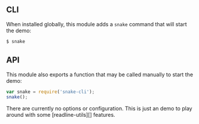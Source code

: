 ## CLI

When installed globally, this module adds a `snake` command that will start the demo:

```sh
$ snake
```

## API

This module also exports a function that may be called manually to start the demo:

```js
var snake = require('snake-cli');
snake();
```

There are currently no options or configuration. This is just an demo to play around with some [readline-utils][] features.
